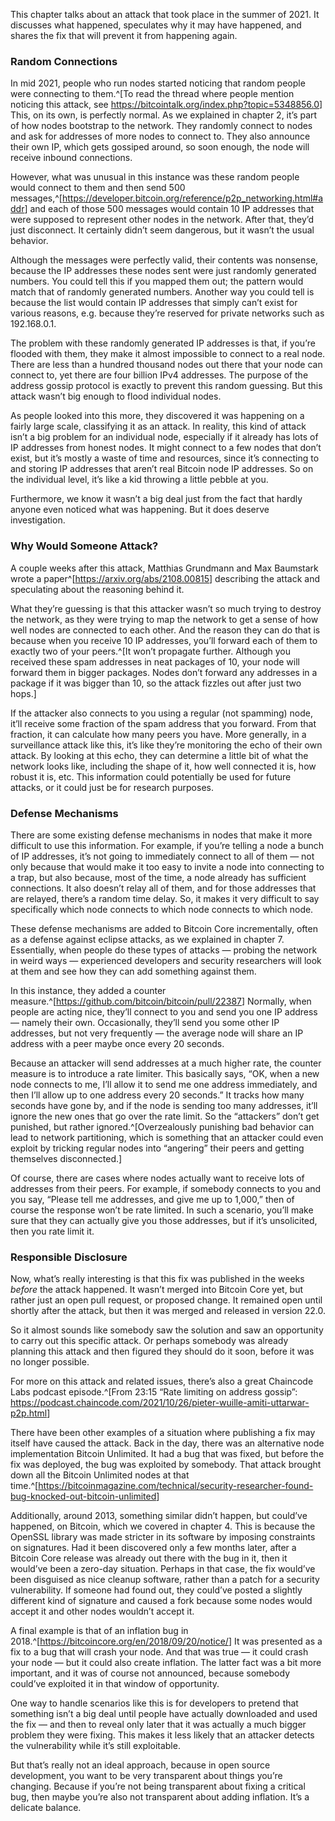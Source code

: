 This chapter talks about an attack that took place in the summer of 2021. It discusses what happened, speculates why it may have happened, and shares the fix that will prevent it from happening again.

### Random Connections

In mid 2021, people who run nodes started noticing that random people were connecting to them.^[To read the thread where people mention noticing this attack, see <https://bitcointalk.org/index.php?topic=5348856.0>] This, on its own, is perfectly normal. As we explained in chapter 2, it’s part of how nodes bootstrap to the network. They randomly connect to nodes and ask for addresses of more nodes to connect to. They also announce their own IP, which gets gossiped around, so soon enough, the node will receive inbound connections.

However, what was unusual in this instance was these random people would connect to them and then send 500 messages,^[<https://developer.bitcoin.org/reference/p2p_networking.html#addr>] and each of those 500 messages would contain 10 IP addresses that were supposed to represent other nodes in the network. After that, they’d just disconnect. It certainly didn’t seem dangerous, but it wasn’t the usual behavior.

Although the messages were perfectly valid, their contents was nonsense, because the IP addresses these nodes sent were just randomly generated numbers. You could tell this if you mapped them out; the pattern would match that of randomly generated numbers. Another way you could tell is because the list would contain IP addresses that simply can’t exist for various reasons, e.g. because they’re reserved for private networks such as 192.168.0.1.

The problem with these randomly generated IP addresses is that, if you’re flooded with them, they make it almost impossible to connect to a real node. There are less than a hundred thousand nodes out there that your node can connect to, yet there are four billion IPv4 addresses. The purpose of the address gossip protocol is exactly to prevent this random guessing. But this attack wasn’t big enough to flood individual nodes.

As people looked into this more, they discovered it was happening on a fairly large scale, classifying it as an attack. In reality, this kind of attack isn’t a big problem for an individual node, especially if it already has lots of IP addresses from honest nodes. It might connect to a few nodes that don’t exist, but it’s mostly a waste of time and resources, since it’s connecting to and storing IP addresses that aren’t real Bitcoin node IP addresses. So on the individual level, it’s like a kid throwing a little pebble at you.

Furthermore, we know it wasn’t a big deal just from the fact that hardly anyone even noticed what was happening. But it does deserve investigation.

### Why Would Someone Attack?

A couple weeks after this attack, Matthias Grundmann and Max Baumstark wrote a paper^[<https://arxiv.org/abs/2108.00815>] describing the attack and speculating about the reasoning behind it.

What they’re guessing is that this attacker wasn’t so much trying to destroy the network, as they were trying to map the network to get a sense of how well nodes are connected to each other. And the reason they can do that is because when you receive 10 IP addresses, you’ll forward each of them to exactly two of your peers.^[It won’t propagate further. Although you received these spam addresses in neat packages of 10, your node will forward them in bigger packages. Nodes don’t forward any addresses in a package if it was bigger than 10, so the attack fizzles out after just two hops.]

If the attacker also connects to you using a regular (not spamming) node, it’ll receive some fraction of the spam address that you forward. From that fraction, it can calculate how many peers you have. More generally, in a surveillance attack like this, it’s like they’re monitoring the echo of their own attack. By looking at this echo, they can determine a little bit of what the network looks like, including the shape of it, how well connected it is, how robust it is, etc. This information could potentially be used for future attacks, or it could just be for research purposes.

### Defense Mechanisms

There are some existing defense mechanisms in nodes that make it more difficult to use this information. For example, if you’re telling a node a bunch of IP addresses, it’s not going to immediately connect to all of them — not only because that would make it too easy to invite a node into connecting to a trap, but also because, most of the time, a node already has sufficient connections. It also doesn’t relay all of them, and for those addresses that are relayed, there’s a random time delay. So, it makes it very difficult to say specifically which node connects to which node connects to which node.

These defense mechanisms are added to Bitcoin Core incrementally, often as a defense against eclipse attacks, as we explained in chapter 7. Essentially, when people do these types of attacks — probing the network in weird ways — experienced developers and security researchers will look at them and see how they can add something against them.

In this instance, they added a counter measure.^[<https://github.com/bitcoin/bitcoin/pull/22387>] Normally, when people are acting nice, they’ll connect to you and send you one IP address — namely their own. Occasionally, they’ll send you some other IP addresses, but not very frequently — the average node will share an IP address with a peer maybe once every 20 seconds.

Because an attacker will send addresses at a much higher rate, the counter measure is to introduce a rate limiter. This basically says, “OK, when a new node connects to me, I’ll allow it to send me one address immediately, and then I’ll allow up to one address every 20 seconds.” It tracks how many seconds have gone by, and if the node is sending too many addresses, it’ll ignore the new ones that go over the rate limit. So the “attackers” don’t get punished, but rather ignored.^[Overzealously punishing bad behavior can lead to network partitioning, which is something that an attacker could even exploit by tricking regular nodes into “angering” their peers and getting themselves disconnected.]

Of course, there are cases where nodes actually want to receive lots of addresses from their peers. For example, if somebody connects to you and you say, “Please tell me addresses, and give me up to 1,000,” then of course the response won’t be rate limited. In such a scenario, you’ll make sure that they can actually give you those addresses, but if it’s unsolicited, then you rate limit it.

### Responsible Disclosure

Now, what’s really interesting is that this fix was published in the weeks _before_ the attack happened. It wasn’t merged into Bitcoin Core yet, but rather just an open pull request, or proposed change. It remained open until shortly after the attack, but then it was merged and released in version 22.0.

So it almost sounds like somebody saw the solution and saw an opportunity to carry out this specific attack. Or perhaps somebody was already planning this attack and then figured they should do it soon, before it was no longer possible.

For more on this attack and related issues, there’s also a great Chaincode Labs podcast episode.^[From 23:15 “Rate limiting on address gossip”: <https://podcast.chaincode.com/2021/10/26/pieter-wuille-amiti-uttarwar-p2p.html>]

There have been other examples of a situation where publishing a fix may itself have caused the attack. Back in the day, there was an alternative node implementation Bitcoin Unlimited. It had a bug that was fixed, but before the fix was deployed, the bug was exploited by somebody. That attack brought down all the Bitcoin Unlimited nodes at that time.^[<https://bitcoinmagazine.com/technical/security-researcher-found-bug-knocked-out-bitcoin-unlimited>]

Additionally, around 2013, something similar didn’t happen, but could’ve happened, on Bitcoin, which we covered in chapter 4. This is because the OpenSSL library was made stricter in its software by imposing constraints on signatures. Had it been discovered only a few months later, after a Bitcoin Core release was already out there with the bug in it, then it would’ve been a zero-day situation. Perhaps in that case, the fix would’ve been disguised as nice cleanup software, rather than a patch for a security vulnerability. If someone had found out, they could’ve posted a slightly different kind of signature and caused a fork because some nodes would accept it and other nodes wouldn’t accept it.

A final example is that of an inflation bug in 2018.^[<https://bitcoincore.org/en/2018/09/20/notice/>] It was presented as a fix to a bug that will crash your node. And that was true — it could crash your node — but it could also create inflation. The latter fact was a bit more important, and it was of course not announced, because somebody could’ve exploited it in that window of opportunity.

One way to handle scenarios like this is for developers to pretend that something isn’t a big deal until people have actually downloaded and used the fix — and then to reveal only later that it was actually a much bigger problem they were fixing. This makes it less likely that an attacker detects the vulnerability while it’s still exploitable.

But that’s really not an ideal approach, because in open source development, you want to be very transparent about things you’re changing. Because if you’re not being transparent about fixing a critical bug, then maybe you’re also not transparent about adding inflation. It’s a delicate balance.
